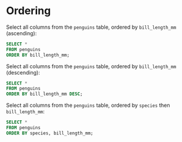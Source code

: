 # Ordering

Select all columns from the `penguins` table, ordered by `bill_length_mm` (ascending):

```sql
SELECT *
FROM penguins
ORDER BY bill_length_mm;
```

Select all columns from the `penguins` table, ordered by `bill_length_mm` (descending):

```sql
SELECT *
FROM penguins
ORDER BY bill_length_mm DESC;
```

Select all columns from the `penguins` table, ordered by `species` then `bill_length_mm`:

```sql
SELECT *
FROM penguins
ORDER BY species, bill_length_mm;
```
